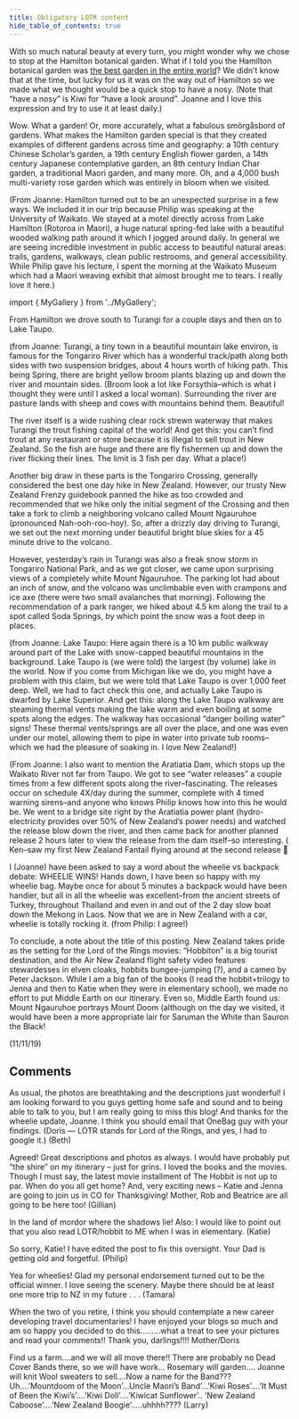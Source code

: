```yaml
---
title: Obligatory LOTR content
hide_table_of_contents: true
---
```


With so much natural beauty at every turn, you might wonder why we chose to stop at the Hamilton botanical garden. What if I told you the Hamilton botanical garden was [the best garden in the entire world](https://hamiltongardens.co.nz/news/hamilton-gardens-wins-international-garden-of-the-year/)?  We didn’t know that at the time, but lucky for us it was on the way out of Hamilton so we made what we thought would be a quick stop to have a nosy. (Note that “have a nosy” is Kiwi for “have a look around”. Joanne and I love this expression and try to use it at least daily.)

Wow. What a garden!  Or, more accurately, what a fabulous smörgåsbord of gardens.  What makes the Hamilton garden special is that they created examples of different gardens across time and geography: a 10th century Chinese Scholar’s garden, a 19th century English flower garden, a 14th century Japanese contemplative garden, an 8th century Indian Char garden, a traditional Maori garden, and many more. Oh, and a 4,000 bush multi-variety rose garden which was entirely in bloom when we visited.

(From Joanne: Hamilton turned out to be an unexpected surprise in a few ways. We included it in our trip because Philip was speaking at the University of Waikato. We stayed at a motel directly across from Lake Hamilton (Rotoroa in Maori), a huge natural spring-fed lake with a beautiful wooded walking path around it which I jogged around daily. In general we are seeing incredible investment in public access to beautiful natural areas: trails, gardens, walkways, clean public restrooms, and general accessibility. While Philip gave his lecture, I spent the morning at the Waikato Museum which had a Maori weaving exhibit that almost brought me to tears. I really love it here.)

import { MyGallery } from '../MyGallery';

<MyGallery prefix="lotr" suffix="jpg" num ={7} />

From Hamilton we drove south to Turangi for a couple days and then on to Lake Taupo.

(from Joanne: Turangi, a tiny town in a beautiful mountain lake environ, is famous for the Tongariro River which has a wonderful track/path along both sides with two suspension bridges, about 4 hours worth of hiking path. This being Spring, there are bright yellow broom plants blazing up and down the river and mountain sides. (Broom look a lot like Forsythia–which is what I thought they were until I asked a local woman). Surrounding the river are pasture lands with sheep and cows with mountains behind them. Beautiful!

The river itself is a wide rushing clear rock strewn waterway that makes Turangi the trout fishing capital of the world! And get this: you can’t find trout at any restaurant or store because it is illegal to sell trout in New Zealand. So the fish are huge and there are fly fishermen up and down the river flicking their lines. The limit is 3 fish per day. What a place!)

Another big draw in these parts is the Tongariro Crossing, generally considered the best one day hike in New Zealand. However, our trusty New Zealand Frenzy guidebook panned the hike as too crowded and recommended that we hike only the initial segment of the Crossing and then take a fork to climb a neighboring volcano called Mount Ngauruhoe (pronounced Nah-ooh-roo-hoy). So, after a drizzly day driving to Turangi, we set out the next morning under beautiful bright blue skies for a 45 minute drive to the volcano.

However, yesterday’s rain in Turangi was also a freak snow storm in Tongariro National Park, and as we got closer, we came upon surprising views of a completely white Mount Ngauruhoe. The parking lot had about an inch of snow, and the volcano was unclimbable even with crampons and ice axe (there were two small avalanches that morning). Following the recommendation of a park ranger, we hiked about 4.5 km along the trail to a spot called Soda Springs, by which point the snow was a foot deep in places.

<MyGallery prefix="turangi" suffix="jpg" num ={6} />

(from Joanne: Lake Taupo: Here again there is a 10 km public walkway around part of the Lake with snow-capped beautiful mountains in the background. Lake Taupo is (we were told) the largest (by volume) lake in the world. Now if you come from Michigan like we do, you might have a problem with this claim, but we were told that Lake Taupo is over 1,000 feet deep. Well, we had to fact check this one, and actually Lake Taupo is dwarfed by Lake Superior. And get this: along the Lake Taupo walkway are steaming thermal vents making the lake warm and even boiling at some spots along the edges. The walkway has occasional “danger boiling water” signs! These thermal vents/springs are all over the place, and one was even under our motel, allowing them to pipe in water into private tub rooms–which we had the pleasure of soaking in. I love New Zealand!)

<MyGallery prefix="taupo" suffix="jpg" num ={4} />

(From Joanne: I also want to mention the Aratiatia Dam, which stops up the Waikato River not far from Taupo. We got to see “water releases” a couple times from a few different spots along the river–fascinating. The releases occur on schedule 4X/day during the summer, complete with 4 timed warning sirens–and anyone who knows Philip knows how into this he would be. We went to a bridge site right by the Aratiatia power plant (hydro-electricity provides over 50% of New Zealand’s power needs) and watched the release blow down the river, and then came back for another planned release 2 hours later to view the release from the dam itself–so interesting. ( Ken–saw my first New Zealand Fantail flying around at the second release 🙂

I (Joanne) have been asked to say a word about the wheelie vs backpack debate: WHEELIE WINS! Hands down, I have been so happy with my wheelie bag. Maybe once for about 5 minutes a backpack would have been handier, but all in all the wheelie was excellent–from the ancient streets of Turkey, throughout Thailand and even in and out of the 2 day slow boat down the Mekong in Laos. Now that we are in New Zealand with a car, wheelie is totally rocking it. (from Philip: I agree!)

To conclude, a note about the title of this posting. New Zealand takes pride as the setting for the Lord of the Rings movies: “Hobbiton” is a big tourist destination, and the Air New Zealand flight safety video features stewardesses in elven cloaks, hobbits bungee-jumping (?), and a cameo by Peter Jackson. While I am a big fan of the books (I read the hobbit+trilogy to Jenna and then to Katie when they were in elementary school), we made no effort to put Middle Earth on our itinerary. Even so, Middle Earth found us:  Mount Ngauruhoe portrays Mount Doom (although on the day we visited, it would have been a more appropriate lair for Saruman the White than Sauron the Black!


(11/11/19)

## Comments

As usual, the photos are breathtaking and the descriptions just wonderful! I am looking forward to you guys getting home safe and sound and to being able to talk to you, but I am really going to miss this blog! And thanks for the wheelie update, Joanne. I think you should email that OneBag guy with your findings. (Doris — LOTR stands for Lord of the Rings, and yes, I had to google it.) (Beth)

Agreed! Great descriptions and photos as always. I would have probably put “the shire” on my itinerary – just for grins. I loved the books and the movies. Though I must say, the latest movie installment of The Hobbit is not up to par. When do you all get home? And, very exciting news – Katie and Jenna are going to join us in CO for Thanksgiving! Mother, Rob and Beatrice are all going to be here too! (Gillian)

In the land of mordor where the shadows lie! Also: I would like to point out that you also read LOTR/hobbit to ME when I was in elementary. (Katie)

So sorry, Katie! I have edited the post to fix this oversight. Your Dad is getting old and forgetful. (Philip)

Yea for wheelies! Glad my personal endorsement turned out to be the official winner. I love seeing the scenery. Maybe there should be at least one more trip to NZ in my future . . . (Tamara)

When the two of you retire, I think you should contemplate a new career developing travel documentaries! I have enjoyed your blogs so much and am so happy you decided to do this………what a treat to see your pictures and read your comments!! Thank you, darlings!!!! Mother/Doris

Find us a farm….and we will all move there!! There are probably no Dead Cover Bands there, so we will have work… Rosemary will garden…. Joanne will knit Wool sweaters to sell….Now a name for the Band??? Uh….’Mountdoom of the Moon’…Uncle Maori’s Band’…’Kiwi Roses’….’It Must of Been the Kiwi’s’….’Kiwi Doll’….’Kiwicat Sunflower’.. ‘New Zealand Caboose’….’New Zealand Boogie’…..uhhhh???? (Larry)